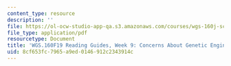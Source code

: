 ```yaml
---
content_type: resource
description: ''
file: https://ol-ocw-studio-app-qa.s3.amazonaws.com/courses/wgs-160j-science-activism-gender-race-and-power-fall-2019/8cf653fc7965a9ed0146912c2343914c_MITWGS_160F19_Wk9ReadingGuide.pdf
file_type: application/pdf
resourcetype: Document
title: 'WGS.160F19 Reading Guides, Week 9: Concerns About Genetic Engineering'
uid: 8cf653fc-7965-a9ed-0146-912c2343914c
---
```


